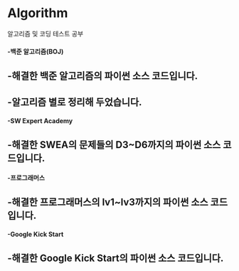 # Algorithm
알고리즘 및 코딩 테스트 공부

#### -백준 알고리즘(BOJ)
##  -해결한 백준 알고리즘의 파이썬 소스 코드입니다.
##  -알고리즘 별로 정리해 두었습니다.

#### -SW Expert Academy
##   -해결한 SWEA의 문제들의 D3~D6까지의 파이썬 소스 코드입니다.
    
#### -프로그래머스
##  -해결한 프로그래머스의 lv1~lv3까지의 파이썬 소스 코드입니다.
    
#### -Google Kick Start
##  -해결한 Google Kick Start의 파이썬 소스 코드입니다.


